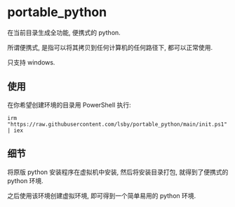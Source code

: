 # portable_python

在当前目录生成全功能, 便携式的 python.

所谓便携式, 是指可以将其拷贝到任何计算机的任何路径下, 都可以正常使用.

只支持 windows.

## 使用

在你希望创建环境的目录用 PowerShell 执行:

```
irm "https://raw.githubusercontent.com/lsby/portable_python/main/init.ps1" | iex
```

## 细节

将原版 python 安装程序在虚拟机中安装, 然后将安装目录打包, 就得到了便携式的 python 环境.

之后使用该环境创建虚拟环境, 即可得到一个简单易用的 python 环境.
